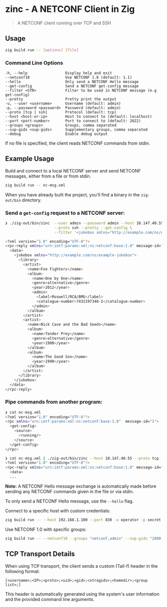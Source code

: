 # zinc - A NETCONF Client in Zig
> A NETCONF client running over TCP and SSH

## Usage

```bash
zig build run -- [options] [file]
```

### Command Line Options

```
-h, --help                 Display help and exit
--netconf10                Use NETCONF 1.0 (default: 1.1)
--hello                    Only send a NETCONF Hello message
--get-config               Send a NETCONF get-config message
--filter <STR>             Filter to be used in NETCONF message (e.g get-config)
--pretty                   Pretty print the output
-u, --user <username>      Username (default: admin)
-p, --password <password>  Password (default: admin)
--proto [tcp | ssh]        Protocol (default: tcp)
--host <host-or-ip>        Host to connect to (default: localhost)
--port <port-number>       Port to connect to (default: 2022)
--groups <groups>          Groups, comma separated
--sup-gids <sup-gids>      Supplementary groups, comma separated
--debug                    Enable debug output
```

If no file is specified, the client reads NETCONF commands from stdin.

## Example Usage

Build and connect to a local NETCONF server and send NETCONF messages,
either from a file or from stdin.
```bash
zig build run -- nc-msg.xml
```

When you have already built the project, you'll find a binary in the `zig-out/bin` directory.

### Send a `get-config` request to a NETCONF server:

```bash
❯ ./zig-out/bin/zinc  --user admin --password admin --host 10.147.40.55 --port 2022 \
                      --proto ssh --pretty --get-config \
                      --filter '<jukebox xmlns="http://example.com/ns/example-jukebox"/>'

<?xml version="1.0" encoding="UTF-8"?>
<rpc-reply xmlns="urn:ietf:params:xml:ns:netconf:base:1.0" message-id="1">
  <data>
    <jukebox xmlns="http://example.com/ns/example-jukebox">
      <library>
        <artist>
          <name>Foo Fighters</name>
          <album>
            <name>One by One</name>
            <genre>alternative</genre>
            <year>2012</year>
            <admin>
              <label>Roswell/RCA/BMG</label>
              <catalogue-number>7432197348-2</catalogue-number>
            </admin>
          </album>
        </artist>
        <artist>
          <name>Nick Cave and the Bad Seeds</name>
          <album>
            <name>Tender Prey</name>
            <genre>alternative</genre>
            <year>1988</year>
          </album>
          <album>
            <name>The Good Son</name>
            <year>1990</year>
          </album>
        </artist>
      </library>
    </jukebox>
  </data>
</rpc-reply>
```

### Pipe commands from another program:

```bash
❯ cat nc-msg.xml
<?xml version="1.0" encoding="UTF-8"?>
<rpc xmlns="urn:ietf:params:xml:ns:netconf:base:1.0"  message-id="1">
  <get-config>
    <source>
      <running/>
    </source>
  </get-config>
</rpc>

❯ cat nc-msg.xml | ./zig-out/bin/zinc --host 10.147.40.55 --proto tcp --port 2023  --pretty
<?xml version="1.0" encoding="UTF-8"?>
<rpc-reply xmlns="urn:ietf:params:xml:ns:netconf:base:1.0" message-id="1">
  <data>
  ...
```

**Note:** A NETCONF Hello message exchange is automatically made before
sending any NETCONF commands given in the file or via stdin.

To only send a NETCONF Hello message, use the `--hello` flag.

Connect to a specific host with custom credentials:
```bash
zig build run -- --host 192.168.1.100 --port 830 -u operator -p secret --hello
```

Use NETCONF 1.0 with specific groups:
```bash
zig build run -- --netconf10 --groups "netconf,admin" --sup-gids "1000,1001" --hello
```

## TCP Transport Details

When using TCP transport, the client sends a custom (Tail-f) header in the following format:
```
[<username>;<IP>;<proto>;<uid>;<gid>;<xtragids>;<homedir>;<group list>;]
```

This header is automatically generated using the system's user information and the provided command line arguments.
